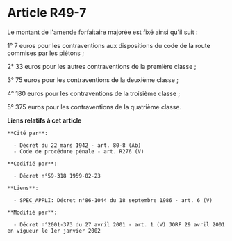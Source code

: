 # Article R49-7

Le montant de l'amende forfaitaire majorée est fixé ainsi qu'il suit :

1° 7 euros pour les contraventions aux dispositions du code de la route commises par les piétons ;

2° 33 euros pour les autres contraventions de la première classe ;

3° 75 euros pour les contraventions de la deuxième classe ;

4° 180 euros pour les contraventions de la troisième classe ;

5° 375 euros pour les contraventions de la quatrième classe.

**Liens relatifs à cet article**

	**Cité par**:

	  - Décret du 22 mars 1942 - art. 80-8 (Ab)
	  - Code de procédure pénale - art. R276 (V)

	**Codifié par**:

	  - Décret n°59-318 1959-02-23

	**Liens**:

	  - SPEC_APPLI: Décret n°86-1044 du 18 septembre 1986 - art. 6 (V)

	**Modifié par**:

	  - Décret n°2001-373 du 27 avril 2001 - art. 1 (V) JORF 29 avril 2001 en vigueur le 1er janvier 2002
